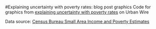 #Explaining uncertainty with poverty rates: blog post graphics
Code for graphics from [explaining uncertainty with poverty rates](http://www.urban.org/urban-wire/explaining-uncertainty-poverty-rates) on Urban Wire

Data source: [Census Bureau Small Area Income and Poverty Estimates](http://www.census.gov/did/www/saipe/data/statecounty/data/2013.html)
